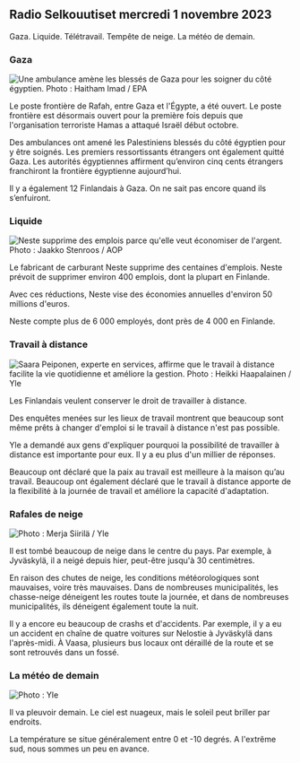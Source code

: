 ## Radio Selkouutiset mercredi 1 novembre 2023

Gaza. Liquide. Télétravail. Tempête de neige. La météo de demain.

### Gaza

![Une ambulance amène les blessés de Gaza pour les soigner du côté égyptien. Photo : Haitham Imad / EPA](https://images.cdn.yle.fi/image/upload/c_crop,h_2821,w_5016,x_0,y_744/ar_1.7777777777777777,c_fill,g_faces,h_675,w_1200/dpr_1.0/q_auto:eco/f_auto/fl_lossy/v1698852282/39-1194530654258b7aaf7a)

Le poste frontière de Rafah, entre Gaza et l'Égypte, a été ouvert. Le poste frontière est désormais ouvert pour la première fois depuis que l'organisation terroriste Hamas a attaqué Israël début octobre.

Des ambulances ont amené les Palestiniens blessés du côté égyptien pour y être soignés. Les premiers ressortissants étrangers ont également quitté Gaza. Les autorités égyptiennes affirment qu’environ cinq cents étrangers franchiront la frontière égyptienne aujourd’hui.

Il y a également 12 Finlandais à Gaza. On ne sait pas encore quand ils s’enfuiront.

### Liquide

![Neste supprime des emplois parce qu'elle veut économiser de l'argent. Photo : Jaakko Stenroos / AOP](https://images.cdn.yle.fi/image/upload/c_crop,h_2611,w_4643,x_0,y_483/ar_1.77777777777777777,c_fill,g_faces,h_675,w_1200/dpr_1.0/q_auto:eco/f_auto/fl_lossy/v1698838481/39-1191437653a0928a0b5b)

Le fabricant de carburant Neste supprime des centaines d'emplois. Neste prévoit de supprimer environ 400 emplois, dont la plupart en Finlande.

Avec ces réductions, Neste vise des économies annuelles d'environ 50 millions d'euros.

Neste compte plus de 6 000 employés, dont près de 4 000 en Finlande.

### Travail à distance

![Saara Peiponen, experte en services, affirme que le travail à distance facilite la vie quotidienne et améliore la gestion. Photo : Heikki Haapalainen / Yle](https://images.cdn.yle.fi/image/upload/c_crop,h_2988,w_5312,x_16,y_569/ar_1.7777777777777777,c_fill,g_faces,h_675,w_1200/dpr_1.0/q_auto:eco/f_auto/fl_lossy/v1698754242/39-11936826540ed9ea44a0)

Les Finlandais veulent conserver le droit de travailler à distance.

Des enquêtes menées sur les lieux de travail montrent que beaucoup sont même prêts à changer d'emploi si le travail à distance n'est pas possible.

Yle a demandé aux gens d'expliquer pourquoi la possibilité de travailler à distance est importante pour eux. Il y a eu plus d'un millier de réponses.

Beaucoup ont déclaré que la paix au travail est meilleure à la maison qu’au travail. Beaucoup ont également déclaré que le travail à distance apporte de la flexibilité à la journée de travail et améliore la capacité d'adaptation.

### Rafales de neige

![Photo : Merja Siirilä / Yle](https://images.cdn.yle.fi/image/upload/c_crop,h_2265,w_4028,x_0,y_378/ar_1.7777777777777777,c_fill,g_faces,h_675,w_1200/dpr_1.0/q_auto:eco/f_auto/fl_lossy/v1698853993/39-119441665423d86dff6c)

Il est tombé beaucoup de neige dans le centre du pays. Par exemple, à Jyväskylä, il a neigé depuis hier, peut-être jusqu'à 30 centimètres.

En raison des chutes de neige, les conditions météorologiques sont mauvaises, voire très mauvaises. Dans de nombreuses municipalités, les chasse-neige déneigent les routes toute la journée, et dans de nombreuses municipalités, ils déneigent également toute la nuit.

Il y a encore eu beaucoup de crashs et d'accidents. Par exemple, il y a eu un accident en chaîne de quatre voitures sur Nelostie à Jyväskylä dans l'après-midi. À Vaasa, plusieurs bus locaux ont déraillé de la route et se sont retrouvés dans un fossé.

### La météo de demain

![ Photo : Yle](https://images.cdn.yle.fi/image/upload/c_crop,h_1080,w_1919,x_0,y_0/ar_1.7777777777777777,c_fill,g_faces,h_675,w_1200/dpr_1.0/q_auto:eco/f_auto/fl_lossy/v1698848166/39-119453865425d62868a1)

Il va pleuvoir demain. Le ciel est nuageux, mais le soleil peut briller par endroits.

La température se situe généralement entre 0 et -10 degrés. A l'extrême sud, nous sommes un peu en avance.